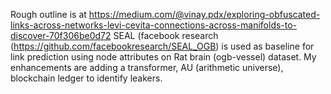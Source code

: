 Rough outline is at https://medium.com/@vinay.pdx/exploring-obfuscated-links-across-networks-levi-cevita-connections-across-manifolds-to-discover-70f306be0d72
SEAL (facebook research (https://github.com/facebookresearch/SEAL_OGB) is used as baseline for link prediction using node attributes on Rat brain (ogb-vessel) dataset.
My enhancements are adding a transformer, AU (arithmetic universe), blockchain ledger to identify leakers.
